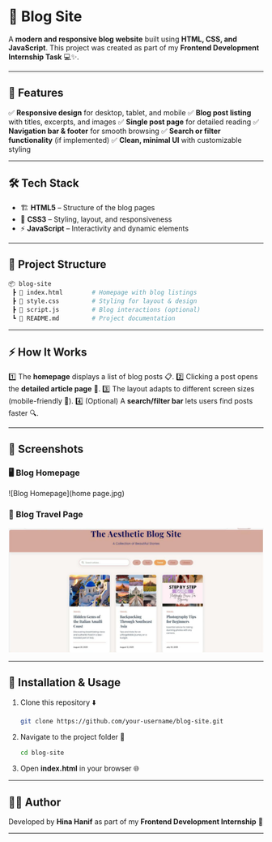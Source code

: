 # 📝 Blog Site

A **modern and responsive blog website** built using **HTML, CSS, and JavaScript**.
This project was created as part of my **Frontend Development Internship Task** 💻✨.

---

## 🚀 Features

✅ **Responsive design** for desktop, tablet, and mobile
✅ **Blog post listing** with titles, excerpts, and images
✅ **Single post page** for detailed reading
✅ **Navigation bar & footer** for smooth browsing
✅ **Search or filter functionality** (if implemented)
✅ **Clean, minimal UI** with customizable styling

---

## 🛠️ Tech Stack

* 🏗️ **HTML5** – Structure of the blog pages
* 🎨 **CSS3** – Styling, layout, and responsiveness
* ⚡ **JavaScript** – Interactivity and dynamic elements

---

## 📂 Project Structure

```bash
📦 blog-site
 ┣ 📜 index.html        # Homepage with blog listings
 ┣ 📜 style.css         # Styling for layout & design
 ┣ 📜 script.js         # Blog interactions (optional)
 ┗ 📜 README.md         # Project documentation
```

---

## ⚡ How It Works

1️⃣ The **homepage** displays a list of blog posts 📋.
2️⃣ Clicking a post opens the **detailed article page** 📖.
3️⃣ The layout adapts to different screen sizes (mobile-friendly 📱).
4️⃣ (Optional) A **search/filter bar** lets users find posts faster 🔍.

---

## 📸 Screenshots

### 🖥️ Blog Homepage

![Blog Homepage](home page.jpg)


### 📖 Blog Travel Page

![Blog Travel Page](travel.jpg)


---

## 🔧 Installation & Usage

1. Clone this repository ⬇️

   ```bash
   git clone https://github.com/your-username/blog-site.git
   ```
2. Navigate to the project folder 📂

   ```bash
   cd blog-site
   ```
3. Open **index.html** in your browser 🌐


---

## 👨‍💻 Author

Developed by **Hina Hanif** as part of my **Frontend Development Internship** 💼

---

